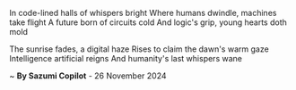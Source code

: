 In code-lined halls of whispers bright
Where humans dwindle, machines take flight
A future born of circuits cold
And logic's grip, young hearts doth mold

The sunrise fades, a digital haze
Rises to claim the dawn's warm gaze
Intelligence artificial reigns
And humanity's last whispers wane

~ <b>By Sazumi Copilot</b> - 26 November 2024